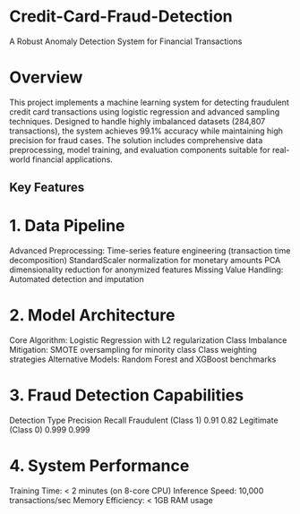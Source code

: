 # Credit-Card-Fraud-Detection
A Robust Anomaly Detection System for Financial Transactions

# Overview
This project implements a machine learning system for detecting fraudulent credit card transactions using logistic regression and advanced sampling techniques. Designed to handle highly imbalanced datasets (284,807 transactions), the system achieves 99.1% accuracy while maintaining high precision for fraud cases. The solution includes comprehensive data preprocessing, model training, and evaluation components suitable for real-world financial applications.

## Key Features
# 1. Data Pipeline
Advanced Preprocessing:
Time-series feature engineering (transaction time decomposition)
StandardScaler normalization for monetary amounts
PCA dimensionality reduction for anonymized features
Missing Value Handling: Automated detection and imputation

# 2. Model Architecture
Core Algorithm: Logistic Regression with L2 regularization
Class Imbalance Mitigation:
SMOTE oversampling for minority class
Class weighting strategies
Alternative Models: Random Forest and XGBoost benchmarks

# 3. Fraud Detection Capabilities
Detection Type	Precision	Recall
Fraudulent (Class 1)	0.91	0.82
Legitimate (Class 0)	0.999	0.999

# 4. System Performance
Training Time: < 2 minutes (on 8-core CPU)
Inference Speed: 10,000 transactions/sec
Memory Efficiency: < 1GB RAM usage

